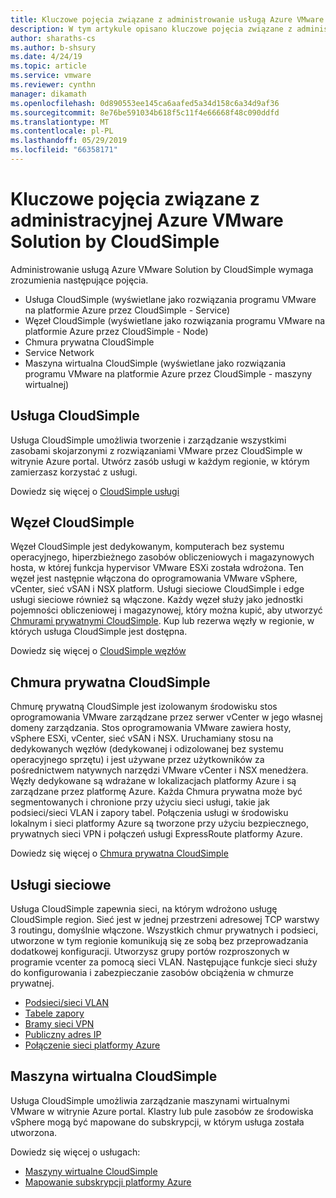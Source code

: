 ```yaml
---
title: Kluczowe pojęcia związane z administrowanie usługą Azure VMware Solution by CloudSimple
description: W tym artykule opisano kluczowe pojęcia związane z administrowanie usługą Azure VMware Solution by CloudSimple
author: sharaths-cs
ms.author: b-shsury
ms.date: 4/24/19
ms.topic: article
ms.service: vmware
ms.reviewer: cynthn
manager: dikamath
ms.openlocfilehash: 0d890553ee145ca6aafed5a34d158c6a34d9af36
ms.sourcegitcommit: 8e76be591034b618f5c11f4e66668f48c090ddfd
ms.translationtype: MT
ms.contentlocale: pl-PL
ms.lasthandoff: 05/29/2019
ms.locfileid: "66358171"
---
```

# <a name="key-concepts-for-administration-of-azure-vmware-solution-by-cloudsimple"></a>Kluczowe pojęcia związane z administracyjnej Azure VMware Solution by CloudSimple

Administrowanie usługą Azure VMware Solution by CloudSimple wymaga zrozumienia następujące pojęcia.

* Usługa CloudSimple (wyświetlane jako rozwiązania programu VMware na platformie Azure przez CloudSimple - Service)
* Węzeł CloudSimple (wyświetlane jako rozwiązania programu VMware na platformie Azure przez CloudSimple - Node)
* Chmura prywatna CloudSimple
* Service Network
* Maszyna wirtualna CloudSimple (wyświetlane jako rozwiązania programu VMware na platformie Azure przez CloudSimple - maszyny wirtualnej)

## <a name="cloudsimple-service"></a>Usługa CloudSimple

Usługa CloudSimple umożliwia tworzenie i zarządzanie wszystkimi zasobami skojarzonymi z rozwiązaniami VMware przez CloudSimple w witrynie Azure portal. Utwórz zasób usługi w każdym regionie, w którym zamierzasz korzystać z usługi. 

Dowiedz się więcej o [CloudSimple usługi](cloudsimple-service.md)

## <a name="cloudsimple-node"></a>Węzeł CloudSimple

Węzeł CloudSimple jest dedykowanym, komputerach bez systemu operacyjnego, hiperzbieżnego zasobów obliczeniowych i magazynowych hosta, w której funkcja hypervisor VMware ESXi została wdrożona. Ten węzeł jest następnie włączona do oprogramowania VMware vSphere, vCenter, sieć vSAN i NSX platform. Usługi sieciowe CloudSimple i edge usługi sieciowe również są włączone. Każdy węzeł służy jako jednostki pojemności obliczeniowej i magazynowej, który można kupić, aby utworzyć [Chmurami prywatnymi CloudSimple](cloudsimple-private-cloud.md). Kup lub rezerwa węzły w regionie, w których usługa CloudSimple jest dostępna.


Dowiedz się więcej o [CloudSimple węzłów](cloudsimple-node.md)

## <a name="cloudsimple-private-cloud"></a>Chmura prywatna CloudSimple

Chmurę prywatną CloudSimple jest izolowanym środowisku stos oprogramowania VMware zarządzane przez serwer vCenter w jego własnej domeny zarządzania. Stos oprogramowania VMware zawiera hosty, vSphere ESXi, vCenter, sieć vSAN i NSX.  Uruchamiany stosu na dedykowanych węzłów (dedykowanej i odizolowanej bez systemu operacyjnego sprzętu) i jest używane przez użytkowników za pośrednictwem natywnych narzędzi VMware vCenter i NSX menedżera. Węzły dedykowane są wdrażane w lokalizacjach platformy Azure i są zarządzane przez platformę Azure. Każda Chmura prywatna może być segmentowanych i chronione przy użyciu sieci usługi, takie jak podsieci/sieci VLAN i zapory tabel.  Połączenia usługi w środowisku lokalnym i sieci platformy Azure są tworzone przy użyciu bezpiecznego, prywatnych sieci VPN i połączeń usługi ExpressRoute platformy Azure.

Dowiedz się więcej o [Chmura prywatna CloudSimple](cloudsimple-private-cloud.md)

## <a name="service-networking"></a>Usługi sieciowe

Usługa CloudSimple zapewnia sieci, na którym wdrożono usługę CloudSimple region. Sieć jest w jednej przestrzeni adresowej TCP warstwy 3 routingu, domyślnie włączone. Wszystkich chmur prywatnych i podsieci, utworzone w tym regionie komunikują się ze sobą bez przeprowadzania dodatkowej konfiguracji. Utworzysz grupy portów rozproszonych w programie vcenter za pomocą sieci VLAN.  Następujące funkcje sieci służy do konfigurowania i zabezpieczanie zasobów obciążenia w chmurze prywatnej.

* [Podsieci/sieci VLAN](cloudsimple-vlans-subnets.md)
* [Tabele zapory](cloudsimple-firewall-tables.md)
* [Bramy sieci VPN](cloudsimple-vpn-gateways.md)
* [Publiczny adres IP](cloudsimple-public-ip-address.md)
* [Połączenie sieci platformy Azure](cloudsimple-azure-network-connection.md)

## <a name="cloudsimple-virtual-machine"></a>Maszyna wirtualna CloudSimple

Usługa CloudSimple umożliwia zarządzanie maszynami wirtualnymi VMware w witrynie Azure portal. Klastry lub pule zasobów ze środowiska vSphere mogą być mapowane do subskrypcji, w którym usługa została utworzona.

Dowiedz się więcej o usługach:

* [Maszyny wirtualne CloudSimple](cloudsimple-virtual-machines.md)
* [Mapowanie subskrypcji platformy Azure](https://docs.azure.cloudsimple.com/azure-subscription-mapping/)
